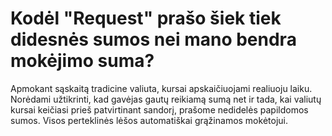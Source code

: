 # Kodėl "Request" prašo šiek tiek didesnės sumos nei mano bendra mokėjimo suma?

Apmokant sąskaitą tradicine valiuta, kursai apskaičiuojami realiuoju laiku. Norėdami užtikrinti, kad gavėjas gautų reikiamą sumą net ir tada, kai valiutų kursai keičiasi prieš patvirtinant sandorį, prašome nedidelės papildomos sumos. Visos perteklinės lėšos automatiškai grąžinamos mokėtojui.
